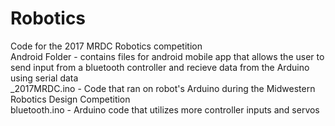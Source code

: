 # Robotics
Code for the 2017 MRDC Robotics competition  
Android Folder - contains files for android mobile app that allows the user to  
send input from a bluetooth controller and recieve data from the Arduino using serial data  
_2017MRDC.ino - Code that ran on robot's Arduino during the Midwestern Robotics Design Competition  
bluetooth.ino - Arduino code that utilizes more controller inputs and servos
  
